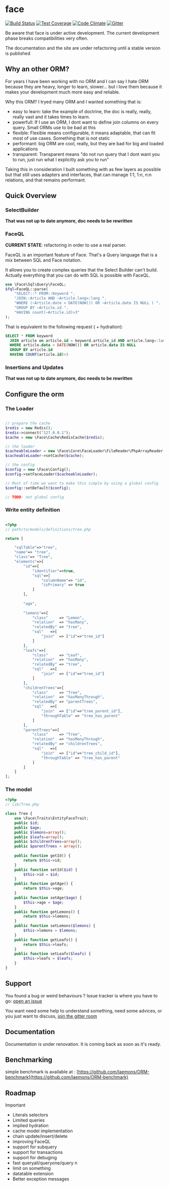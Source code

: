 face
====
[![Build Status](https://travis-ci.org/face-orm/face.svg?branch=develop)](https://travis-ci.org/face-orm/face)
[![Test Coverage](https://codeclimate.com/github/face-orm/face/badges/coverage.svg)](https://codeclimate.com/github/face-orm/face)
[![Code Climate](https://codeclimate.com/github/face-orm/face/badges/gpa.svg)](https://codeclimate.com/github/face-orm/face)
[![Gitter](https://badges.gitter.im/Join%20Chat.svg)](https://gitter.im/face-orm/face?utm_source=badge&utm_medium=badge&utm_campaign=pr-badge)

Be aware that face is under active development. The current development phase breaks compatibilities very often.

The documentation and the site are under refactoring until a stable version is published


Why an other ORM?
-----------------

For years I have been working with no ORM and I can say I hate ORM because they are heavy, longer to learn, slower...
but i love them because it makes your development much more easy and reliable.

Why this ORM? I tryed many ORM and I wanted something that is:
- easy to learn: take the example of doctrine, the doc is really, really, really vast and it takes times to learn.
- powerfull: If I use an ORM, I dont want to define join columns on every query. Small ORMs use to be bad at this
- flexible: Flexible means configurable, it means adaptable, that can fit most of use cases. Something that is not static
- performant: big ORM are cool, really, but they are bad for big and loaded applications
- transparent: Transparent means "do not run query that I dont want you to run, just run what I explicitly ask you to run"

Taking this in consideration I built something with as few layers as possible but that still uses adapters and interfaces,
that can manage 1:1, 1:n, n:n relations, and that remains performant.




Quick Overview
--------------


### SelectBuilder

**That was not up to date anymore, doc needs to be rewritten**

### FaceQL

**CURRENT STATE**: refactoring in order to use a real parser.

FaceQL is an important feature of Face. That's a Query language that is a mix between SQL and Face notation.

It allows you to create complex queries that the Select Builder can't build. 
Actually everything that you can do with SQL is possible with FaceQL.



```php
use \Face\Sql\Query\FaceQL;
$fql=FaceQL::parse(
    "SELECT::* FROM::Keyword ".
    "JOIN::Article AND ~Article.lang=:lang ".
    "WHERE (~Article.date < DATE(NOW()) OR ~Article.date IS NULL ) ".
    "GROUP BY ~Article.id ".
    "HAVING count(~Article.id)>3"
);
```

That is equivalent to the following request ( + hydration): 


```sql
SELECT * FROM keyword 
  JOIN article on article.id = keyword.article_id AND article.lang=:lang
  WHERE article.data < DATE(NOW()) OR article.data IS NULL
  GROUP BY article.id
  HAVING COUNT(article.id)>3
```


### Insertions and Updates

**That was not up to date anymore, doc needs to be rewritten**

Configure the orm
-----------------

### The Loader

```php

// prepare the cache
$redis = new Redis();
$redis->connect("127.0.0.1");
$cache = new \Face\Cache\RedisCache($redis);

// the loader
$cacheableLoader = new \Face\Core\FaceLoader\FileReader\PhpArrayReader( "path/to/models/definitions/" );
$cacheableLoader->setCache($cache);

// the config
$config = new \Face\Config();
$config->setFaceLoader($cacheableLoader);

// Most of time we want to make this simple by using a global config
$config::setDefault($config);

// TODO: not global config

```

### Write entity definition

```php

<?php
// path/to/models/definitions/tree.php

return [

    "sqlTable"=>"tree",
    "name"=> "tree",
    "class"=> "Tree",
    "elements"=>[
        "id"=>[
            "identifier"=>true,
            "sql"=>[
                "columnName"=> "id",
                "isPrimary" => true
            ]
        ],
        
        "age",
        
        "lemons"=>[
            "class"     => "Lemon",
            "relation"  => "hasMany",
            "relatedBy" => "tree",
            "sql"   =>[
                "join"  => ["id"=>"tree_id"]
            ]
        ],
        "leafs"=>[
            "class"     => "Leaf",
            "relation"  => "hasMany",
            "relatedBy" => "tree",
            "sql"   =>[
                "join"  => ["id"=>"tree_id"]
            ]
        ],
        "childrenTrees"=>[
            "class"     => "Tree",
            "relation"  => "hasManyThrough",
            "relatedBy" => "parentTrees",
            "sql"   =>[
                "join"  => ["id"=>"tree_parent_id"],
                "throughTable" => "tree_has_parent"
            ]
        ],
        "parentTrees"=>[
            "class"     => "Tree",
            "relation"  => "hasManyThrough",
            "relatedBy" => "childrenTrees",
            "sql"   =>[
                "join"  => ["id"=>"tree_child_id"],
                "throughTable" => "tree_has_parent"
            ]
        ]
    ]
];


```


### The model

```php
<?php
// lib/Tree.php

class Tree {
    use \Face\Traits\EntityFaceTrait;
    public $id;
    public $age;
    public $lemons=array();
    public $leafs=array();
    public $childrenTrees=array();
    public $parentTrees = array();
    
    public function getId() {
        return $this->id;
    }
    public function setId($id) {
        $this->id = $id;
    }
    public function getAge() {
        return $this->age;
    }
    public function setAge($age) {
        $this->age = $age;
    }
    public function getLemons() {
        return $this->lemons;
    }
    public function setLemons($lemons) {
        $this->lemons = $lemons;
    }
    public function getLeafs() {
        return $this->leafs;
    }
    public function setLeafs($leafs) {
        $this->leafs = $leafs;
    }
}

```



Support
-------

You found a bug or weird behaviours ? Issue tracker is where you have to go: 
[open an issue](https://github.com/face-orm/face/issues)

You want need some help to understand something, need some advices, or you just want to discuss, 
[join the gitter room](https://gitter.im/face-orm/face?utm_source=share-link&utm_medium=link&utm_campaign=share-link)


Documentation
-------------

Documentation is under renovation. It is coming back as soon as it's ready.


Benchmarking
------------

simple benchmark is available at : [https://github.com/laemons/ORM-benchmark](https://github.com/laemons/ORM-benchmark)


Roadmap
-------

Important
 * Literals selectors
 * Limited queries
 * implied hydration
 * cache model implementation
 * chain update/insert/delete
 * improving FaceQL
 * support for subquery
 * support for transactions
 * support for debuging
 * fast queryall/queryone/query n
 * limit on something
 * datatable extension
 * Better exception messages 
